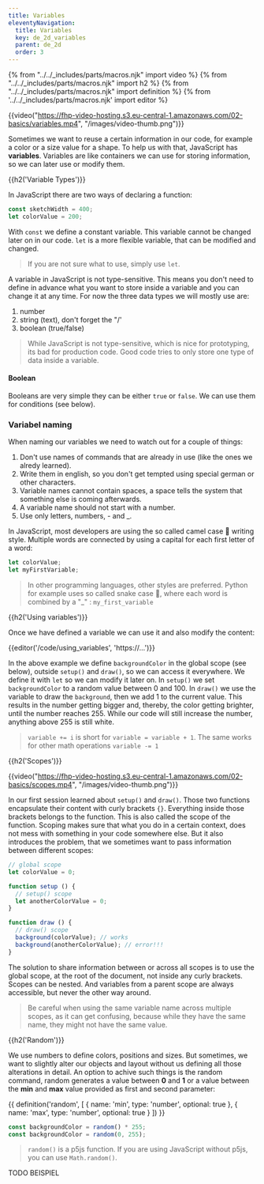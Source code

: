 ```yaml
---
title: Variables
eleventyNavigation:
  title: Variables
  key: de_2d_variables
  parent: de_2d
  order: 3
---
```


{% from "../../_includes/parts/macros.njk" import video %}
{% from "../../_includes/parts/macros.njk" import h2 %}
{% from "../../_includes/parts/macros.njk" import definition %}
{% from '../../_includes/parts/macros.njk' import editor %}

{{video("https://fhp-video-hosting.s3.eu-central-1.amazonaws.com/02-basics/variables.mp4", "/images/video-thumb.png")}}

Sometimes we want to reuse a certain information in our code, for example a color or a size value for a shape. To help us with that, JavaScript has **variables**. Variables are like containers we can use for storing information, so we can later use or modify them.

{{h2('Variable Types')}}

In JavaScript there are two ways of declaring a function:

```js
const sketchWidth = 400;
let colorValue = 200;
```

With `const` we define a constant variable. This variable cannot be changed later on in our code. `let` is a more flexible variable, that can be modified and changed.

> If you are not sure what to use, simply use `let`.

A variable in JavaScript is not type-sensitive. This means you don't need to define in advance what you want to store inside a variable and you can change it at any time. For now the three data types we will mostly use are:

1. number
2. string (text), don't forget the "/'
3. boolean (true/false)

> While JavaScript is not type-sensitive, which is nice for prototyping, its bad for production code. Good code tries to only store one type of data inside a variable.

#### Boolean

Booleans are very simple they can be either `true` or `false`. We can use them for conditions (see below).

### Variabel naming

When naming our variables we need to watch out for a couple of things:

1. Don't use names of commands that are already in use (like the ones we alredy learned).
2. Write them in english, so you don't get tempted using special german or other characters.
3. Variable names cannot contain spaces, a space tells the system that something else is coming afterwards.
4. A variable name should not start with a number.
5. Use only letters, numbers, - and _.

In JavaScript, most developers are using the so called camel case 🐪 writing style. Multiple words are connected by using a capital for each first letter of a word:

```js
let colorValue;
let myFirstVariable;
```

> In other programming languages, other styles are preferred. Python for example uses so called snake case 🐍, where each word is combined by a "_" : `my_first_variable`

{{h2('Using variables')}}

Once we have defined a variable we can use it and also modify the content:

{{editor('/code/using_variables', 'https://...')}}

In the above example we define `backgroundColor` in the global scope (see below), outside `setup()` and `draw()`, so we can access it everywhere. We define it with `let` so we can modify it later on. In `setup()` we set `backgroundColor` to a random value between 0 and 100. In `draw()` we use the variable to draw the `background`, then we add 1 to the current value. This results in the number getting bigger and, thereby, the color getting brighter, until the number reaches 255. While our code will still increase the number, anything above 255 is still white.

> `variable += i` is short for `variable = variable + 1`. The same works for other math operations `variable -= 1`

{{h2('Scopes')}}

{{video("https://fhp-video-hosting.s3.eu-central-1.amazonaws.com/02-basics/scopes.mp4", "/images/video-thumb.png")}}

In our first session learned about `setup()` and `draw()`. Those two functions encapsulate their content with curly brackets `{}`. Everything inside those brackets belongs to the function. This is also called the scope of the function. Scoping makes sure that what you do in a certain context, does not mess with something in your code somewhere else. But it also introduces the problem, that we sometimes want to pass information between different scopes:

```js
// global scope
let colorValue = 0;

function setup () {
  // setup() scope
  let anotherColorValue = 0;
}

function draw () {
  // draw() scope
  background(colorValue); // works
  background(anotherColorValue); // error!!!
}
```

The solution to share information between or across all scopes is to use the global scope, at the root of the document, not inside any curly brackets. Scopes can be nested. And variables from a parent scope are always accessible, but never the other way around.

> Be careful when using the same variable name across multiple scopes, as it can get confusing, because while they have the same name, they might not have the same value.

{{h2('Random')}}

We use numbers to define colors, positions and sizes. But sometimes, we want to slightly alter our objects and layout without us defining all those alterations in detail. An option to achive such things is the random command, random generates a value between **0** and **1** or a value between the **min** and **max** value provided as first and second parameter:

{{ definition('random', [
  { name: 'min', type: 'number', optional: true },
  { name: 'max', type: 'number', optional: true }
]) }}
```js
const backgroundColor = random() * 255;
const backgroundColor = random(0, 255);
```

> `random()` is a p5js function. If you are using JavaScript without p5js, you can use `Math.random()`.

TODO BEISPIEL